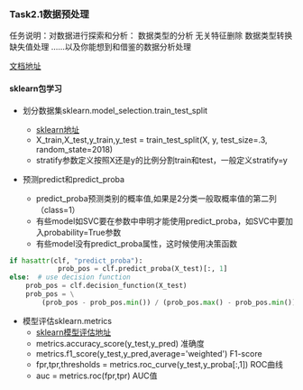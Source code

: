 ### Task2.1数据预处理

任务说明：对数据进行探索和分析：
数据类型的分析
无关特征删除
数据类型转换
缺失值处理
……以及你能想到和借鉴的数据分析处理

[文档地址](https://shimo.im/docs/yrL0ntLtNLUKXl8r)

#### sklearn包学习

- 划分数据集sklearn.model_selection.train_test_split
  - [sklearn地址](https://scikit-learn.org/stable/modules/generated/sklearn.model_selection.train_test_split.html)
  - X_train,X_test,y_train,y_test = train_test_split(X, y, test_size=.3, random_state=2018)
  - stratify参数定义按照X还是y的比例分割train和test，一般定义stratify=y
  
- 预测predict和predict_proba
  - predict_proba预测类别的概率值,如果是2分类一般取概率值的第二列（class=1）
  - 有些model如SVC要在参数中申明才能使用predict_proba，如SVC中要加入probability=True参数
  - 有些model没有predict_proba属性，这时候使用决策函数
```python
if hasattr(clf, "predict_proba"):
            prob_pos = clf.predict_proba(X_test)[:, 1]
else:  # use decision function
    prob_pos = clf.decision_function(X_test)
    prob_pos = \
        (prob_pos - prob_pos.min()) / (prob_pos.max() - prob_pos.min())
```

- 模型评估sklearn.metrics
  - [sklearn模型评估地址](https://scikit-learn.org/stable/modules/model_evaluation.html#classification-metrics)
  - metrics.accuracy_score(y_test,y_pred) 准确度
  - metrics.f1_score(y_test,y_pred,average='weighted') F1-score
  - fpr,tpr,thresholds = metrics.roc_curve(y_test,y_proba[:,1]) ROC曲线
  - auc = metrics.roc(fpr,tpr) AUC值
